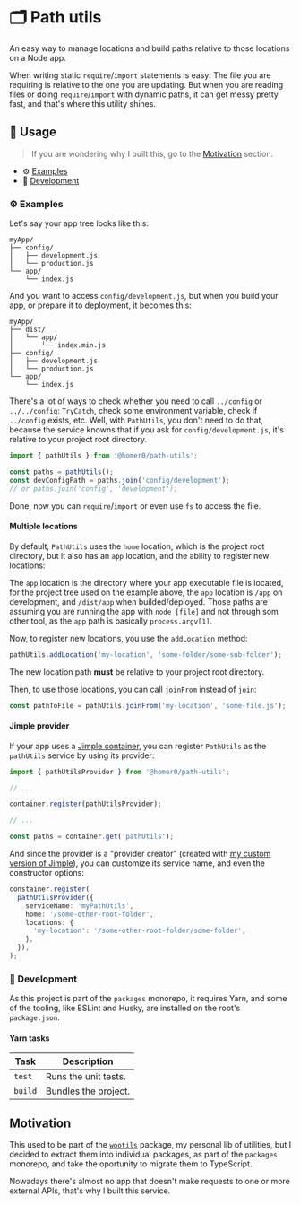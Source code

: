 # 🗂 Path utils

An easy way to manage locations and build paths relative to those locations on a Node app.

When writing static `require`/`import` statements is easy: The file you are requiring is relative to the one you are updating. But when you are reading files or doing `require`/`import` with dynamic paths, it can get messy pretty fast, and that's where this utility shines.

## 🍿 Usage

> If you are wondering why I built this, go to the [Motivation](#motivation) section.

- ⚙️ [Examples](#%EF%B8%8F-examples)
- 🤘 [Development](#-development)

### ⚙️ Examples

Let's say your app tree looks like this:

```
myApp/
├── config/
│   ├── development.js
│   └── production.js
└── app/
    └── index.js
```

And you want to access `config/development.js`, but when you build your app, or prepare it to deployment, it becomes this:

```
myApp/
├── dist/
│   └── app/
│       └── index.min.js
├── config/
│   ├── development.js
│   └── production.js
└── app/
    └── index.js
```

There's a lot of ways to check whether you need to call `../config` or `../../config`: `TryCatch`, check some environment variable, check if `../config` exists, etc. Well, with `PathUtils`, you don't need to do that, because the service knowns that if you ask for `config/development.js`, it's relative to your project root directory.

```ts
import { pathUtils } from '@homer0/path-utils';

const paths = pathUtils();
const devConfigPath = paths.join('config/development');
// or paths.join('config', 'development');
```

Done, now you can `require`/`import` or even use `fs` to access the file.

#### Multiple locations

By default, `PathUtils` uses the `home` location, which is the project root directory, but it also has an `app` location, and the ability to register new locations:

The `app` location is the directory where your app executable file is located, for the project tree used on the example above, the `app` location is `/app` on development, and `/dist/app` when builded/deployed. Those paths are assuming you are running the app with `node [file]` and not through som other tool, as the `app` path is basically `process.argv[1]`.

Now, to register new locations, you use the `addLocation` method:

```js
pathUtils.addLocation('my-location', 'some-folder/some-sub-folder');
```

The new location path **must** be relative to your project root directory.

Then, to use those locations, you can call `joinFrom` instead of `join`:

```js
const pathToFile = pathUtils.joinFrom('my-location', 'some-file.js');
```

#### Jimple provider

If your app uses a [Jimple container](https://npmjs.com/package/jimple), you can register `PathUtils` as the `pathUtils` service by using its provider:

```ts
import { pathUtilsProvider } from '@homer0/path-utils';

// ...

container.register(pathUtilsProvider);

// ...

const paths = container.get('pathUtils');
```

And since the provider is a "provider creator" (created with [my custom version of Jimple](https:///npmjs.com/package/@homer0/jimple)), you can customize its service name, and even the constructor options:

```ts
constainer.register(
  pathUtilsProvider({
    serviceName: 'myPathUtils',
    home: '/some-other-root-folder',
    locations: {
      'my-location': '/some-other-root-folder/some-folder',
    },
  }),
);
```

### 🤘 Development

As this project is part of the `packages` monorepo, it requires Yarn, and some of the tooling, like ESLint and Husky, are installed on the root's `package.json`.

#### Yarn tasks

| Task    | Description          |
| ------- | -------------------- |
| `test`  | Runs the unit tests. |
| `build` | Bundles the project. |

## Motivation

This used to be part of the [`wootils`](https://www.npmjs.com/package/wootils) package, my personal lib of utilities, but I decided to extract them into individual packages, as part of the `packages` monorepo, and take the oportunity to migrate them to TypeScript.

Nowadays there's almost no app that doesn't make requests to one or more external APIs, that's why I built this service.
